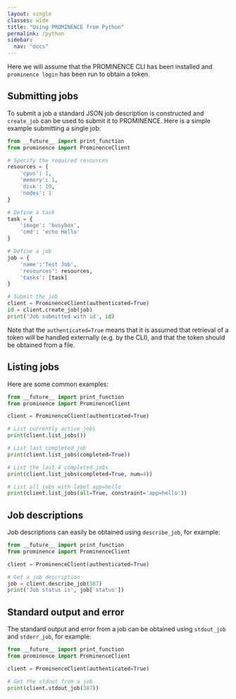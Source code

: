 ```yaml
---
layout: single
classes: wide
title: "Using PROMINENCE from Python"
permalink: /python
sidebar:
  nav: "docs"
---
```


Here we will assume that the PROMINENCE CLI has been installed and `prominence login` has been run to obtain a token.

## Submitting jobs
To submit a job a standard JSON job description is constructed and `create_job` can be used to submit it to PROMINENCE.
Here is a simple example submitting a single job:
```python
from __future__ import print_function
from prominence import ProminenceClient

# Specify the required resources
resources = {
    'cpus': 1,
    'memory': 1,
    'disk': 10,
    'nodes': 1
}

# Define a task
task = {
    'image': 'busybox',
    'cmd': 'echo Hello'
}

# Define a job
job = {
    'name':'Test Job',
    'resources': resources,
    'tasks': [task]
}

# Submit the job
client = ProminenceClient(authenticated=True)
id = client.create_job(job)
print('Job submitted with id', id)
```
Note that the `authenticated=True` means that it is assumed that retrieval of a token will be handled externally (e.g. by the CLI), and that the token should be obtained from a file.

## Listing jobs
Here are some common examples:
```python
from __future__ import print_function
from prominence import ProminenceClient

client = ProminenceClient(authenticated=True)

# List currently active jobs
print(client.list_jobs())

# List last completed job
print(client.list_jobs(completed=True))

# List the last 4 completed jobs
print(client.list_jobs(completed=True, num=4))

# List all jobs with label app=hello
print(client.list_jobs(all=True, constraint='app=hello'))
```

## Job descriptions
Job descriptions can easily be obtained using `describe_job`, for example:
```python
from __future__ import print_function
from prominence import ProminenceClient

client = ProminenceClient(authenticated=True)

# Get a job description
job = client.describe_job(387)
print('Job status is', job['status'])
```

## Standard output and error
The standard output and error from a job can be obtained using `stdout_job` and `stderr_job`, for example:
```python
from __future__ import print_function
from prominence import ProminenceClient

client = ProminenceClient(authenticated=True)

# Get the stdout from a job
print(client.stdout_job(387))
```


